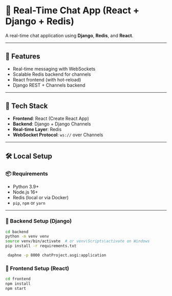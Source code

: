 # 🧠 Real-Time Chat App (React + Django + Redis)

A real-time chat application using **Django**, **Redis**, and **React**.

---

## 🚀 Features

- Real-time messaging with WebSockets
- Scalable Redis backend for channels
- React frontend (with hot-reload)
- Django REST + Channels backend

---

## 🧩 Tech Stack

- **Frontend**: React (Create React App)
- **Backend**: Django + Django Channels
- **Real-time Layer**: Redis
- **WebSocket Protocol**: `ws://` over Channels

---

## 🛠️ Local Setup

### 📦 Requirements

- Python 3.9+
- Node.js 16+
- Redis (local or via Docker)
- `pip`, `npm` or `yarn`

---

### 🔌 Backend Setup (Django)

```bash
cd backend
python -m venv venv
source venv/bin/activate  # or venv\Scripts\activate on Windows
pip install -r requirements.txt

 daphne -p 8000 chatProject.asgi:application

```


### 🔌 Frontend Setup (React)


```bash 
cd frontend
npm install
npm start
```
